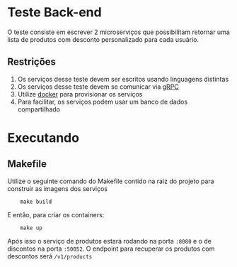 # Teste Back-end

O teste consiste em escrever 2 microserviços que possibilitam retornar uma lista de produtos com desconto personalizado para cada usuário.

## Restrições

 1. Os serviços desse teste devem ser escritos usando linguagens distintas
 2. Os serviços desse teste devem se comunicar via [gRPC](https://grpc.io/)
 3. Utilize [docker](https://www.docker.com/) para provisionar os serviços
 4. Para facilitar, os serviços podem usar um banco de dados compartilhado

# Executando

## Makefile

Utilize o seguinte comando do Makefile contido na raiz do projeto para construir as imagens dos serviços
```
    make build
```

E então, para criar os containers:
```
    make up
```

Após isso o serviço de produtos estará rodando na porta `:8080` e o de discontos na porta `:50052`.
O endpoint para recuperar os produtos com descontos será `/v1/products`
